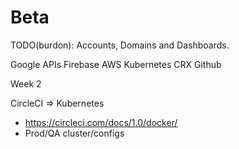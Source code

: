 # Beta

TODO(burdon): Accounts, Domains and Dashboards.

Google APIs
Firebase
AWS
Kubernetes
CRX
Github


Week 2

CircleCI => Kubernetes
- https://circleci.com/docs/1.0/docker/
- Prod/QA cluster/configs




